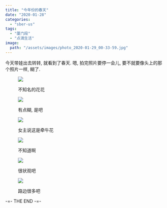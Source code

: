 ```yaml
---
title: "今年份的春天"
date: "2020-01-28"
categories: 
  - "sber-us"
tags: 
  - "厦门段"
  - "点滴生活"
image:
  path: "/assets/images/photo_2020-01-29_00-33-59.jpg"
---
```


今天带娃出去转转, 就看到了春天. 嗯, 拍完照片要停一会儿, 要不就要像头上的那个照片一样, 糊了.

<figure>

![](/assets/images/photo_2020-01-28_22-51-00-768x1024.jpg)

<figcaption>

不知名的花花

</figcaption>

</figure>

<figure>

![](/assets/images/photo_2020-01-28_22-51-09-768x1024.jpg)

<figcaption>

有点糊, 是吧

</figcaption>

</figure>

<figure>

![](/assets/images/photo_2020-01-28_22-51-15-768x1024.jpg)

<figcaption>

女主说这是牵牛花

</figcaption>

</figure>

<figure>

![](/assets/images/photo_2020-01-29_00-37-39-768x1024.jpg)

<figcaption>

不知道啊

</figcaption>

</figure>

<figure>

![](/assets/images/photo_2020-01-29_00-37-52.jpg)

<figcaption>

很状观吧

</figcaption>

</figure>

<figure>

![](/assets/images/photo_2020-01-29_00-39-13.jpg)

<figcaption>

路边很多吧

</figcaption>

</figure>

\-=- THE END -=-
